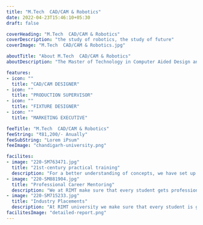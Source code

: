 ```yaml
---
title: "M.Tech  CAD/CAM & Robotics"
date: 2022-04-23T15:46:10+05:30
draft: false

coverHeading: "M.Tech  CAD/CAM & Robotics"
coverDescription: "the study of robotics, the study of future"
coverImage: "M.Tech  CAD/CAM & Robotics.jpg"

aboutTitle: "About M.Tech  CAD/CAM & Robotics"
aboutDescription: "The Master of Technology in Computer Aided Design and Manufacturing is a two-year full-time postgraduate programme separated into four semesters. As a minimum qualifying condition, candidates must have a bachelor's degree in a relevant subject from a recognised university. CAD/CAM engineering is a specialised field that involves the operation, usage, and application of computer software to generate designs for a range of industries. Its goal is to improve drawing abilities in electrical structures. Through a comprehensive curriculum, the M. Tech in CAD/CAM teaches students how to utilise computer and scientific ideas to address manufacturing-related challenges. Candidates who want to master the field at an advanced level and have a thorough understanding of the computer-based tools, methodologies, and procedures used in product design may consider this programme."

features:
- icon: ""
  title: "CAD/CAM DESIGNER"
- icon: ""
  title: "PRODUCTION SUPERVISOR"
- icon: ""
  title: "FIXTURE DESIGNER"
- icon: ""
  title: "MARKETING EXECUTIVE"

feeTitle: "M.Tech  CAD/CAM & Robotics"
feeString: "₹81,200/- Anually"
feeSubString: "Lorem iPsum"
feeImage: "chandigarh-university.png"

facilites:
- image: "220-SM763471.jpg"
  title: "21st-century practical training"
  description: "For a better understanding of concepts, we have set up advanced 21st-century tools equipped with advanced training methods so that students can learn every concept practically in a better way."
- image: "220-SM881904.jpg"
  title: "Professional Career Mentoring"
  description: "We at RIMT make sure that every student gets professional career mentoring from the industry experts to set career targets & for this we have created a career & placement cell too."
- image: "220-SM715233.jpg"
  title: "Industry Placements"
  description: "At RIMT university we make sure that every student is getting placed, each year more than 500 companies visit the campus of RIMT to hire our brightest of the talents"
facilitesImage: "detailed-report.png"
---
```


